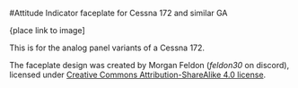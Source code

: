 #Attitude Indicator faceplate for Cessna 172 and similar GA

{place link to image]

This is for the analog panel variants of a Cessna 172.

The faceplate design was created by Morgan Feldon (_feldon30_ on discord), licensed under [Creative Commons Attribution-ShareAlike 4.0 license](https://creativecommons.org/licenses/by-sa/4.0/).
